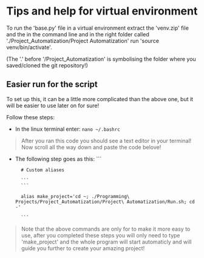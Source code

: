 # Tips and help for virtual environment

To run the 'base.py' file in a virtual environment extract the 'venv.zip' file and the in the command line and in the right folder called './Project_Automatization/Project Automatization' run 'source venv/bin/activate'. 

(The '.' before '/Project_Automatization' is symbolising the folder where you saved/cloned the git repository!)

## Easier run for the script

To set up this, it can be a little more complicated than the above one, but it will be easier to use later on for sure! 

Follow these steps:
- In the linux terminal enter:
        ```
        nano ~/.bashrc
        ```
>   After you ran this code you should see a text editor in your terminal! Now scroll all the way down and paste the code belove!
- The following step goes as this:
        ```
        
        # Custom aliases
        
        ```
        ```
        
        alias make_project='cd ~; ./Programming\ Projects/Project_Automatization/Project\ Automatization/Run.sh; cd -'
        
        ```
>   Note that the above commands are only for to make it more easy to use, after you completed these steps you will only need to type 'make_project' and the whole program will start automaticly and will guide you further to create your amazing project!